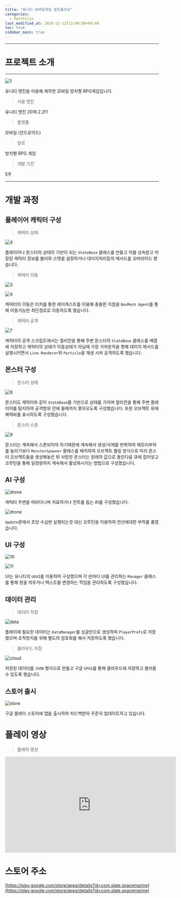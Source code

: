 ```yaml
---
title: "유니티 모바일게임 포트폴리오"
categories: 
  - Portfolio
last_modified_at: 2019-12-12T13:00:00+09:00
toc: true
sidebar_main: true
---
```



***

# 프로젝트 소개

***

![1](https://github.com/lesslate/lesslate.github.io/blob/master/assets/img/Portfolio/marine/intro.png?raw=true)

유니티 엔진을 이용해 제작한 모바일 방치형 RPG게임입니다. 

> 사용 엔진

유니티 엔진 2019.2.2f1

> 플랫폼

모바일 (안드로이드)

> 장르 

방치형 RPG 게임

> 개발 기간

5주

***


# 개발 과정

## 플레이어 캐릭터 구성

> 캐릭터 상태

![4](https://github.com/lesslate/lesslate.github.io/blob/master/assets/img/Portfolio/marine/4.png?raw=true)

플레이어나 몬스터의 상태의 기반이 되는 `StateBase` 클래스를 만들고 이를 상속받고 저장된 캐릭터 정보를 불러와 스텟을 설정하거나 데미지처리등의 메서드를 오버라이드 했습니다. 


> 캐릭터 이동

![3](https://github.com/lesslate/lesslate.github.io/blob/master/assets/img/Portfolio/marine/3.png?raw=true)

![4](https://github.com/lesslate/lesslate.github.io/blob/master/assets/img/Portfolio/marine/6.png?raw=true)

캐릭터의 이동은 터치를 통한 레이캐스트를 이용해 충돌한 지점을 `NavMesh Agent`를 통해 이동가능한 최단경로로 이동하도록 했습니다.

> 캐릭터 공격

![7](https://github.com/lesslate/lesslate.github.io/blob/master/assets/img/Portfolio/marine/7.png?raw=true)

캐릭터의 공격 스크립트에서는 컬리전을 통해 주변 몬스터의 `StateBase` 클래스를 배열에 저장하고 캐릭터의 상태가 이동상태가 아닐때 가장 가까운적을 향해 데미지 메서드를 실행시키면서 `Line Renderer`와 `Particle`을 재생 시켜 공격하도록 했습니다.

## 몬스터 구성

> 몬스터 상태

![8](https://github.com/lesslate/lesslate.github.io/blob/master/assets/img/Portfolio/marine/8.png?raw=true)

몬스터도 캐릭터와 같이 `StateBase`를 기반으로 상태를 가지며 컬리전을 통해 주변 플레이어를 탐지하여 공격범위 안에 들때까지 쫓아오도록 구성했습니다.
또한 오브젝트 위에 체력바를 표시하도록 구성했습니다.

> 몬스터 스폰

![9](https://github.com/lesslate/lesslate.github.io/blob/master/assets/img/Portfolio/marine/9.png?raw=true)

몬스터는 계속해서 스폰되어야 하기때문에 계속해서 생성/삭제를 반복하여 메모리부하를 늘리기보다 `MonsterSpawner` 클래스를 배치하여 오브젝트 풀링 방식으로 미리 몬스터 오브젝트들을 생성해놓은 뒤
사망한 몬스터는 원래의 값으로 돌린다음 큐에 집어넣고 코루틴을 통해 일정량까지 계속해서 활성화시키는 방법으로 구성했습니다. 


## AI 구성

![drone](https://github.com/lesslate/lesslate.github.io/blob/master/assets/img/Portfolio/marine/drone2.png?raw=true)

캐릭터 주변을 따라다니며 치료하거나 전투를 돕는 AI를 구성했습니다.

![drone](https://github.com/lesslate/lesslate.github.io/blob/master/assets/img/Portfolio/marine/drone.png?raw=true)

`Update`문에서 초당 수십번 실행되는것 대신 코루틴을 이용하여 연산에대한 부하를 줄였습니다.


## UI 구성

![10](https://github.com/lesslate/lesslate.github.io/blob/master/assets/img/Portfolio/marine/10.png?raw=true)


![11](https://github.com/lesslate/lesslate.github.io/blob/master/assets/img/Portfolio/marine/mainui.png?raw=true)

UI는 유니티의 `UGUI`를 이용하여 구성했으며 각 씬마다 UI를 관리하는 `Manager` 클래스를 통해 창을 띄우거나 텍스트를 변경하는 작업을 관리하도록 구성했습니다.


## 데이터 관리

> 데이터 저장

![data](https://github.com/lesslate/lesslate.github.io/blob/master/assets/img/Portfolio/marine/prefs.png?raw=true)

플레이에 필요한 데이터는 `DataManager`를 싱글턴으로 생성하여 `PlayerPrefs`로 저장했으며 조작방지를 위해 별도의 암호화를 해서 저장하도록 했습니다.

> 클라우드 저장

![cloud](https://github.com/lesslate/lesslate.github.io/blob/master/assets/img/Portfolio/marine/cloud.png?raw=true)

저장된 데이터를 `JSON` 형식으로 만들고 구글 `GPGS`를 통해 클라우드에 저장하고 불러올 수 있도록 했습니다.

## 스토어 출시

![store](https://github.com/lesslate/lesslate.github.io/blob/master/assets/img/Portfolio/marine/store.png?raw=true)

구글 플레이 스토어에 앱을 출시하여 피드백받아 꾸준히 업데이트하고 있습니다.


# 플레이 영상


> 플레이 영상

<iframe width="560" height="315" src="https://www.youtube.com/embed/S9aZafWj1aw" frameborder="0" allow="accelerometer; autoplay; encrypted-media; gyroscope; picture-in-picture" allowfullscreen></iframe>

# 스토어 주소

[https://play.google.com/store/apps/details?id=com.slate.spacemarine](https://play.google.com/store/apps/details?id=com.slate.spacemarine)
